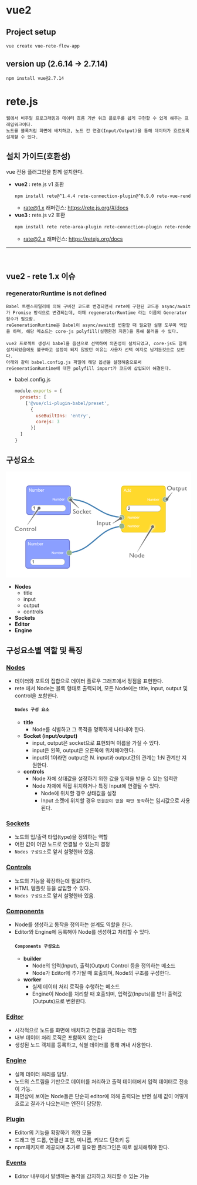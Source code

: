 # vue2
## Project setup
```
vue create vue-rete-flow-app
```

## version up (2.6.14 → 2.7.14)
```
npm install vue@2.7.14
```

# rete.js
```
웹에서 비주얼 프로그래밍과 데이터 흐름 기반 워크 플로우를 쉽게 구현할 수 있게 해주는 프레임워크이다.  
노드를 블록처럼 화면에 배치하고, 노드 간 연결(Input/Output)을 통해 데이터가 흐르도록 설계할 수 있다.
```
## 설치 가이드(호환성)
vue 전용 플러그인을 함께 설치한다.
- **vue2 :** rete.js v1 호환
  ```bash
  npm install rete@^1.4.4 rete-connection-plugin@^0.9.0 rete-vue-render-plugin@^0.5.0
  ```
  - rate@1.x 래퍼런스: https://rete.js.org/#/docs
- **vue3 :** rete.js v2 호환
  ```bash
  npm install rete rete-area-plugin rete-connection-plugin rete-render-utils rete-vue-plugin  
  ```
  - rate@2.x 래퍼런스: https://retejs.org/docs
<hr>
<br>

## vue2 - rete 1.x 이슈

### regeneratorRuntime is not defined
```
Babel 트랜스파일러에 의해 구버전 코드로 변경되면서 rete에 구현된 코드중 async/await가 Promise 방식으로 변경되는데, 이때 regeneratorRuntime 라는 이름의 Generator 함수가 필요함.  
reGenerationRuntime은 Babel이 async/await를 변환할 때 필요한 실행 도우미 역할을 하며, 해당 메소드는 core-js polyfill(실행환경 지원)을 통해 불러올 수 있다.  

vue2 프로젝트 생성시 babel을 옵션으로 선택하여 의존성이 설치되었고, core-js도 함께 설치되었음에도 불구하고 설정이 되지 않았던 이유는 사용자 선택 여지로 남겨둔것으로 보인다.
아래와 같이 babel.config.js 파일에 해당 옵션을 설정해줌으로써 reGenerationRuntime에 대한 polyfill import가 코드에 삽입되어 해결된다.
```
- babel.config.js
  ```js
  module.exports = {
    presets: [
      ['@vue/cli-plugin-babel/preset',
        {
          useBuiltIns: 'entry',
          corejs: 3
        }]
    ]
  }
  ```

## 구성요소
![alt text](image.png)
- **Nodes**
  - title
  - input
  - output
  - controls
- **Sockets**
- **Editor**
- **Engine**

## 구성요소별 역할 및 특징
### [Nodes](https://rete.js.org/#/docs/nodes)
- 데이터와 포트의 집합으로 데이터 플로우 그래프에서 정점을 표현한다.  
- rete 에서 Node는 블록 형태로 출력되며, 모든 Node에는 title, input, output 및 control을 포함한다.  
  #### `Nodes 구성 요소`
  - **title**
    - Node를 식별하고 그 목적을 명확하게 나타내야 한다.  
  - **Socket (input/output)**
    - input, output은 socket으로 표현되며 이름을 가질 수 있다.  
    - input은 왼쪽, output은 오른쪽에 위치해야한다.  
    - input이 1이라면 output은 N. input과 output간의 관계는 1:N 관계만 지원한다.  
  - **controls**
    - Node 자체 상태값을 설정하기 위한 값을 입력을 받을 수 있는 입력란
    - Node 자체에 직접 위치하거나 특정 Input에 연결될 수 있다.  
      - Node에 위치할 경우 상태값을 설정
      - Input 소켓에 위치할 경우 `연결값이 없을 때만 동작`하는 임시값으로 사용된다.
### [Sockets](https://rete.js.org/#/docs/sockets)
- 노드의 입/출력 타입(type)을 정의하는 역할
- 어떤 값이 어떤 노드로 연결될 수 있는지 결정
- `Nodes 구성요소`로 앞서 설명한바 있음.
### [Controls](https://rete.js.org/#/docs/controls)
- 노드의 기능을 확장하는데 필요하다.
- HTML 템플릿 등을 삽입할 수 있다.
- `Nodes 구성요소`로 앞서 설명한바 있음.
### [Components](https://rete.js.org/#/docs/components)
- Node를 생성하고 동작을 정의하는 설계도 역할을 한다.
- Editor와 Engine에 등록해야 Node를 생성하고 처리할 수 있다.
  #### `Components 구성요소`
  - **builder**
    - Node의 입력(Input), 출력(Output) Control 등을 정의하는 메소드
    - Node가 Editor에 추가될 때 호출되며, Node의 구조를 구성한다.
  - **worker**
    - 실제 데이터 처리 로직을 수행하는 메소드
    - Engine이 Node를 처리할 때 호출되며, 입력값(Inputs)를 받아 출력값(Outputs)으로 변환한다.
### [Editor](https://rete.js.org/#/docs/editor)
- 시각적으로 노드를 화면에 배치하고 연결을 관리하는 역할
- 내부 데이터 처리 로직은 포함하지 않는다
- 생성된 노드 객체를 등록하고, 식별 데이터를 통해 꺼내 사용한다.
### [Engine](https://rete.js.org/#/docs/engine)
- 실제 데이터 처리를 담당.  
- 노드의 스트림을 기반으로 데이터를 처리하고 출력 데이터에서 입력 데이터로 전송이 가능.  
- 화면상에 보이는 Node들은 단순히 editor에 의해 출력되는 반면 실제 값이 어떻게 흐르고 결과가 나오는지는 엔진이 담당함.  
### [Plugin](https://rete.js.org/#/docs/plugins/connection)
- Editor의 기능을 확장하기 위한 모듈
- 드래그 앤 드롭, 연결선 표현, 미니맵, 키보드 단축키 등
- npm패키지로 제공되며 추가로 필요한 플러그인은 따로 설치해줘야 한다.

### [Events](https://rete.js.org/#/docs/events)
- Editor 내부에서 발생하는 동작을 감지하고 처리할 수 있는 기능

